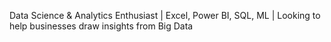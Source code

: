 Data Science & Analytics Enthusiast | Excel, Power BI, SQL, ML | Looking to help businesses draw insights from Big Data
